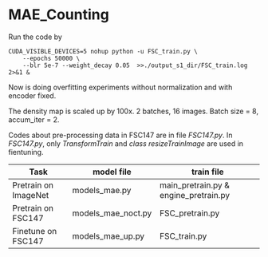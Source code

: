 # MAE_Counting

Run the code by

```
CUDA_VISIBLE_DEVICES=5 nohup python -u FSC_train.py \
    --epochs 50000 \
    --blr 5e-7 --weight_decay 0.05  >>./output_s1_dir/FSC_train.log 2>&1 &
```

Now is doing overfitting experiments without normalization and with encoder fixed.

The density map is scaled up by 100x.
2 batches, 16 images.
Batch size = 8, accum_iter = 2.


Codes about pre-processing data in FSC147 are in file *FSC147.py*. In *FSC147.py*, only *TransformTrain* and *class resizeTrainImage* are used in fientuning.

|  Task   | model file | train file |
|  ----  | ----  | ----  |
| Pretrain on ImageNet | models_mae.py | main_pretrain.py & engine_pretrain.py |
| Pretrain on FSC147 | models_mae_noct.py | FSC_pretrain.py |
| Finetune on FSC147 | models_mae_up.py | FSC_train.py |
